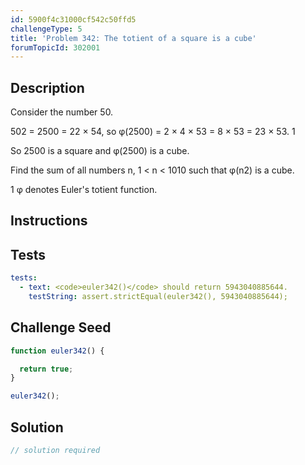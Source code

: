 ```yaml
---
id: 5900f4c31000cf542c50ffd5
challengeType: 5
title: 'Problem 342: The totient of a square is a cube'
forumTopicId: 302001
---
```


## Description

<section id='description'>

Consider the number 50.

502 = 2500 = 22 × 54, so φ(2500) = 2 × 4 × 53 = 8 × 53 = 23 × 53. 1

So 2500 is a square and φ(2500) is a cube.

Find the sum of all numbers n, 1 &lt; n &lt; 1010 such that φ(n2) is a cube.

1 φ denotes Euler's totient function.

</section>

## Instructions

<section id='instructions'>

</section>

## Tests

<section id='tests'>

```yml
tests:
  - text: <code>euler342()</code> should return 5943040885644.
    testString: assert.strictEqual(euler342(), 5943040885644);

```

</section>

## Challenge Seed

<section id='challengeSeed'>

<div id='js-seed'>

```js
function euler342() {

  return true;
}

euler342();
```

</div>

</section>

## Solution

<section id='solution'>

```js
// solution required
```

</section>
